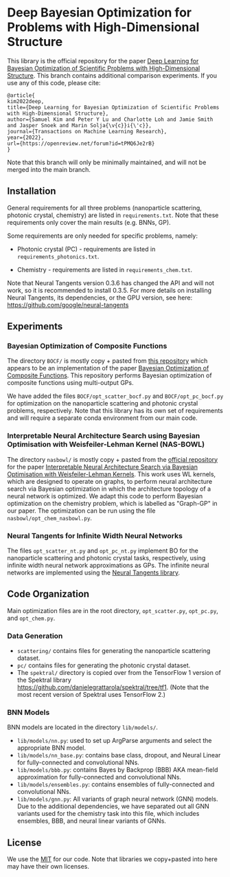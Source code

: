 # Deep Bayesian Optimization for Problems with High-Dimensional Structure

This library is the official repository for the paper [Deep Learning for Bayesian Optimization of Scientific Problems with High-Dimensional Structure]([https://arxiv.org/abs/2104.11667](https://openreview.net/pdf?id=tPMQ6Je2rB)). 
This branch contains additional comparison experiments. 
If you use any of this code, please cite:

```
@article{
kim2022deep,
title={Deep Learning for Bayesian Optimization of Scientific Problems with High-Dimensional Structure},
author={Samuel Kim and Peter Y Lu and Charlotte Loh and Jamie Smith and Jasper Snoek and Marin Solja{\v{c}}i{\'c}},
journal={Transactions on Machine Learning Research},
year={2022},
url={https://openreview.net/forum?id=tPMQ6Je2rB}
}
```

Note that this branch will only be minimally maintained, and will not be merged into the main branch.

## Installation

General requirements for all three problems (nanoparticle scattering, photonic crystal, chemistry) 
are listed in `requirements.txt`. 
Note that these requirements only cover the main results (e.g. BNNs, GP).

Some requirements are only needed for specific problems, namely:
* Photonic crystal (PC) - requirements are listed in `requirements_photonics.txt`.

* Chemistry - requirements are listed in `requirements_chem.txt`.

Note that Neural Tangents version 0.3.6 has changed the API and will not work, so it is recommended to install 0.3.5. 
For more details on installing Neural Tangents, its dependencies, or the GPU version, see here:
https://github.com/google/neural-tangents


## Experiments

### Bayesian Optimization of Composite Functions

The directory `BOCF/` is mostly copy + pasted from [this repository](https://github.com/RaulAstudillo/bocf) which appears to be 
an implementation of the paper [Bayesian Optimization of Composite Functions](https://arxiv.org/abs/1906.01537).
This repository performs Bayesian optimization of composite functions using multi-output GPs.

We have added the files `BOCF/opt_scatter_bocf.py` and `BOCF/opt_pc_bocf.py` for optimization on the nanoparticle
scattering and photonic crystal problems, respectively. Note that this library has its own set of requirements and
will require a separate conda environment from our main code.

### Interpretable Neural Architecture Search using Bayesian Optimisation with Weisfeiler-Lehman Kernel (NAS-BOWL)

The directory `nasbowl/` is mostly copy + pasted from the [official repository](https://github.com/xingchenwan/nasbowl) for the paper 
[Interpretable Neural Architecture Search via Bayesian Optimisation with Weisfeiler-Lehman Kernels](https://openreview.net/pdf?id=j9Rv7qdXjd).
This work uses WL kernels, which are designed to operate on graphs, to perform neural architecture search via Bayesian
optimization in which the architecture topology of a neural network is optimized. We adapt this code to perform
Bayesian optimization on the chemistry problem, which is labelled as "Graph-GP" in our paper.
The optimization can be run using the file `nasbowl/opt_chem_nasbowl.py`.

### Neural Tangents for Infinite Width Neural Networks

The files `opt_scatter_nt.py` and `opt_pc_nt.py` implement BO for the nanoparticle scattering and photonic crystal
tasks, respectively, using infinite width neural network approximations as GPs. The infinite neural networks are
implemented using the [Neural Tangents library](https://github.com/google/neural-tangents).

## Code Organization

Main optimization files are in the root directory, `opt_scatter.py`, `opt_pc.py`, and `opt_chem.py`.

### Data Generation

* `scattering/` contains files for generating the nanoparticle scattering dataset.
* `pc/` contains files for generating the photonic crystal dataset.
* The `spektral/` directory is copied over from the TensorFlow 1 version of the Spektral library 
https://github.com/danielegrattarola/spektral/tree/tf1. 
(Note that the most recent version of Spektral uses TensorFlow 2.)

### BNN Models

BNN models are located in the directory `lib/models/`. 
* `lib/models/nn.py`: used to set up ArgParse arguments and select the appropriate BNN model.
* `lib/models/nn_base.py`: contains base class, dropout, and Neural Linear for fully-connected and convolutional NNs. 
* `lib/models/bbb.py`: contains Bayes by Backprop (BBB) AKA mean-field approximation for fully-connected and convolutional NNs. 
* `lib/models/ensembles.py`: contains ensembles of fully-connected and convolutional NNs.
* `lib/models/gnn.py`: All variants of graph neural network (GNN) models. Due to the additional dependencies, we have
separated out all GNN variants used for the chemistry task into this file, which includes ensembles, BBB, and neural linear variants of GNNs.

## License
We use the [MIT](https://choosealicense.com/licenses/mit/) for our code. 
Note that libraries we copy+pasted into here may have their own licenses.
